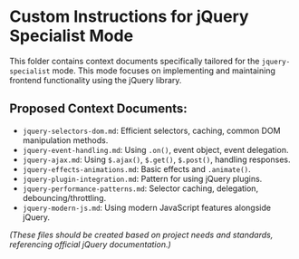 # Custom Instructions for jQuery Specialist Mode

This folder contains context documents specifically tailored for the `jquery-specialist` mode. This mode focuses on implementing and maintaining frontend functionality using the jQuery library.

## Proposed Context Documents:

*   `jquery-selectors-dom.md`: Efficient selectors, caching, common DOM manipulation methods.
*   `jquery-event-handling.md`: Using `.on()`, event object, event delegation.
*   `jquery-ajax.md`: Using `$.ajax()`, `$.get()`, `$.post()`, handling responses.
*   `jquery-effects-animations.md`: Basic effects and `.animate()`.
*   `jquery-plugin-integration.md`: Pattern for using jQuery plugins.
*   `jquery-performance-patterns.md`: Selector caching, delegation, debouncing/throttling.
*   `jquery-modern-js.md`: Using modern JavaScript features alongside jQuery.

*(These files should be created based on project needs and standards, referencing official jQuery documentation.)*